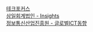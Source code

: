 [테크포커스](https://www.techfocus.kr)  
[삼일회계법인 - Insights](https://www.pwc.com/kr/ko/insights.html)  
[정보통신산업진흥원 - 글로벌ICT동향](https://www.globalict.kr)  
